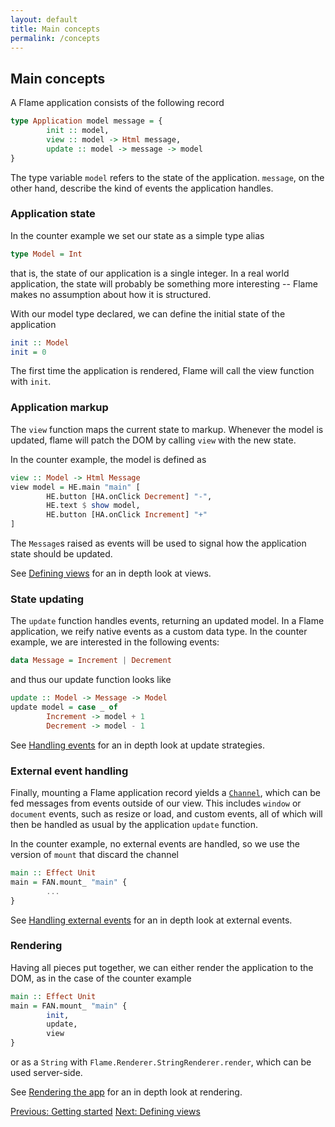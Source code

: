 ```yaml
---
layout: default
title: Main concepts
permalink: /concepts
---
```


## Main concepts

A Flame application consists of the following record
```haskell
type Application model message = {
        init :: model,
        view :: model -> Html message,
        update :: model -> message -> model
}
```
The type variable `model` refers to the state of the application. `message`, on the other hand, describe the kind of events the application handles.

### Application state

In the counter example we set our state as a simple type alias
```haskell
type Model = Int
```
that is, the state of our application is a single integer. In a real world application, the state will probably be something more interesting -- Flame makes no assumption about how it is structured.

With our model type declared, we can define the initial state of the application
```haskell
init :: Model
init = 0
```
The first time the application is rendered, Flame will call the view function with `init`.

### Application markup

The `view` function maps the current state to markup. Whenever the model is updated, flame will patch the DOM by calling `view` with the new state.

In the counter example, the model is defined as
```haskell
view :: Model -> Html Message
view model = HE.main "main" [
        HE.button [HA.onClick Decrement] "-",
        HE.text $ show model,
        HE.button [HA.onClick Increment] "+"
]
```
The `Message`s raised as events will be used to signal how the application state should be updated.

See [Defining views](views) for an in depth look at views.

### State updating

The `update` function handles events, returning an updated model. In a Flame application, we reify native events as a custom data type. In the counter example, we are interested in the following events:
```haskell
data Message = Increment | Decrement
```
and thus our update function looks like
```haskell
update :: Model -> Message -> Model
update model = case _ of
        Increment -> model + 1
        Decrement -> model - 1
```

See [Handling events](events) for an in depth look at update strategies.

### External event handling

Finally, mounting a Flame application record yields a [`Channel`](https://pursuit.purescript.org/packages/purescript-signal/10.1.0/docs/Signal.Channel), which can be fed messages from events outside of our view. This includes `window` or `document` events, such as resize or load, and custom events, all of which will then be handled as usual by the application `update` function.

In the counter example, no external events are handled, so we use the version of `mount` that discard the channel
```haskell
main :: Effect Unit
main = FAN.mount_ "main" {
        ...
}
```

See [Handling external events](events#handling-external-events) for an in depth look at external events.

### Rendering

Having all pieces put together, we can either render the application to the DOM, as in the case of the counter example
```haskell
main :: Effect Unit
main = FAN.mount_ "main" {
        init,
        update,
        view
}
```
or as a `String` with `Flame.Renderer.StringRenderer.render`, which can be used server-side.

See [Rendering the app](rendering) for an in depth look at rendering.

<a href="/index" class="direction previous">Previous: Getting started</a>
<a href="/views" class="direction">Next: Defining views</a>
